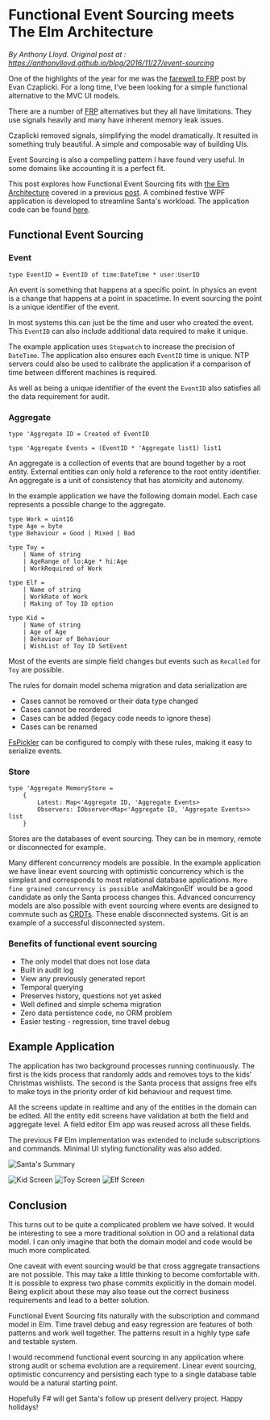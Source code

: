 ﻿# Functional Event Sourcing meets The Elm Architecture

*By Anthony Lloyd. Original post at : https://anthonylloyd.github.io/blog/2016/11/27/event-sourcing*

One of the highlights of the year for me was the [farewell to FRP](http://elm-lang.org/blog/farewell-to-frp) post by Evan Czaplicki.
For a long time, I've been looking for a simple functional alternative to the MVC UI models.

There are a number of [FRP](https://en.wikipedia.org/wiki/Functional_reactive_programming) alternatives but they all have limitations.
They use signals heavily and many have inherent memory leak issues.

Czaplicki removed signals, simplifying the model dramatically.
It resulted in something truly beautiful. A simple and composable way of building UIs.

Event Sourcing is also a compelling pattern I have found very useful. In some domains like accounting it is a perfect fit.

This post explores how Functional Event Sourcing fits with [the Elm Architecture](https://guide.elm-lang.org/architecture/index.html) covered in a previous [post](https://anthonylloyd.github.io/blog/2016/06/20/fsharp-elm-part1).
A combined festive WPF application is developed to streamline Santa's workload. The application code can be found [here](https://github.com/AnthonyLloyd/Event).

## Functional Event Sourcing

### Event

``` 
type EventID = EventID of time:DateTime * user:UserID
```

An event is something that happens at a specific point. In physics an event is a change that happens at a point in spacetime.
In event sourcing the point is a unique identifier of the event.

In most systems this can just be the time and user who created the event.
This `EventID` can also include additional data required to make it unique.

The example application uses `Stopwatch` to increase the precision of `DateTime`.
The application also ensures each `EventID` time is unique. NTP servers could also be used to calibrate the application if a comparison of time between different machines is required.

As well as being a unique identifier of the event the `EventID` also satisfies all the data requirement for audit.

### Aggregate

```
type 'Aggregate ID = Created of EventID

type 'Aggregate Events = (EventID * 'Aggregate list1) list1
```

An aggregate is a collection of events that are bound together by a root entity. External entities can only hold a reference to the root entity identifier. An aggregate is a unit of consistency that has atomicity and autonomy.

In the example application we have the following domain model. Each case represents a possible change to the aggregate.

```
type Work = uint16
type Age = byte
type Behaviour = Good | Mixed | Bad

type Toy =
    | Name of string
    | AgeRange of lo:Age * hi:Age
    | WorkRequired of Work

type Elf =
    | Name of string
    | WorkRate of Work
    | Making of Toy ID option

type Kid =
    | Name of string
    | Age of Age
    | Behaviour of Behaviour
    | WishList of Toy ID SetEvent
```

Most of the events are simple field changes but events such as `Recalled` for `Toy` are possible.

The rules for domain model schema migration and data serialization are

* Cases cannot be removed or their data type changed
* Cases cannot be reordered
* Cases can be added (legacy code needs to ignore these)
* Cases can be renamed

[FsPickler](http://mbraceproject.github.io/FsPickler/) can be configured to comply with these rules, making it easy to serialize events.

### Store

```
type 'Aggregate MemoryStore =
    {
        Latest: Map<'Aggregate ID, 'Aggregate Events>
        Observers: IObserver<Map<'Aggregate ID, 'Aggregate Events>> list
    }
```

Stores are the databases of event sourcing. They can be in memory, remote or disconnected for example.

Many different concurrency models are possible. In the example application we have linear event sourcing with optimistic concurrency
which is the simplest and corresponds to most relational database applications.
`
More fine grained concurrency is possible and `Making` on `Elf` would be a good candidate as only the Santa process changes this.
Advanced concurrency models are also possible with event sourcing where events are designed to commute such as [CRDTs](https://en.wikipedia.org/wiki/Conflict-free_replicated_data_type).
These enable disconnected systems. Git is an example of a successful disconnected system.

### Benefits of functional event sourcing

* The only model that does not lose data
* Built in audit log
* View any previously generated report
* Temporal querying
* Preserves history, questions not yet asked
* Well defined and simple schema migration
* Zero data persistence code, no ORM problem
* Easier testing - regression, time travel debug

## Example Application


The application has two background processes running continuously. The first is the kids process that randomly adds and removes toys to the kids' Christmas wishlists. The second is the Santa process that assigns free elfs to make toys in the priority order of kid behaviour and request time.

All the screens update in realtime and any of the entities in the domain can be edited. All the entity edit screens have validation at both the field and aggregate level. A field editor Elm app was reused across all these fields.

The previous F# Elm implementation was extended to include subscriptions and commands. Minimal UI styling functionality was also added.

![Santa's Summary](Santa.png)

![Kid Screen](Kid.png) ![Toy Screen](Toy.png) ![Elf Screen](Elf.png)

## Conclusion

This turns out to be quite a complicated problem we have solved. It would be interesting to see a more traditional solution in OO and a relational data model.
I can only imagine that both the domain model and code would be much more complicated.

One caveat with event sourcing would be that cross aggregate transactions are not possible.
This may take a little thinking to become comfortable with. It is possible to express two phase commits explicitly in the domain model.
Being explicit about these may also tease out the correct business requirements and lead to a better solution.

Functional Event Sourcing fits naturally with the subscription and command model in Elm.
Time travel debug and easy regression are features of both patterns and work well together.
The patterns result in a highly type safe and testable system.

I would recommend functional event sourcing in any application where strong audit or schema evolution are a requirement.
Linear event sourcing, optimistic concurrency and persisting each type to a single database table would be a natural starting point.

Hopefully F# will get Santa's follow up present delivery project. Happy holidays!